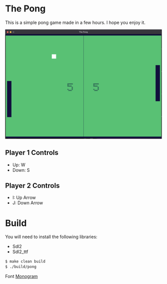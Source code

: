 # The Pong

This is a simple pong game made in a few hours. I hope you enjoy it.

<img src="https://github.com/dkvilo/pong/blob/master/images/prev.png" />

## Player 1 Controls

- Up: W
- Down: S

## Player 2 Controls

- I: Up Arrow
- J: Down Arrow

# Build

You will need to install the following libraries:

- Sdl2
- Sdl2_ttf

```bash
$ make clean build
$ ./build/pong
```

Font [Monogram](https://datagoblin.itch.io/monogram/devlog/30375/monogram-extended-is-out)
